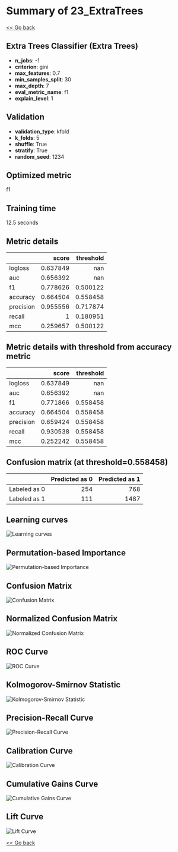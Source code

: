 # Summary of 23_ExtraTrees

[<< Go back](../README.md)


## Extra Trees Classifier (Extra Trees)
- **n_jobs**: -1
- **criterion**: gini
- **max_features**: 0.7
- **min_samples_split**: 30
- **max_depth**: 7
- **eval_metric_name**: f1
- **explain_level**: 1

## Validation
 - **validation_type**: kfold
 - **k_folds**: 5
 - **shuffle**: True
 - **stratify**: True
 - **random_seed**: 1234

## Optimized metric
f1

## Training time

12.5 seconds

## Metric details
|           |    score |   threshold |
|:----------|---------:|------------:|
| logloss   | 0.637849 |  nan        |
| auc       | 0.656392 |  nan        |
| f1        | 0.778626 |    0.500122 |
| accuracy  | 0.664504 |    0.558458 |
| precision | 0.955556 |    0.717874 |
| recall    | 1        |    0.180951 |
| mcc       | 0.259657 |    0.500122 |


## Metric details with threshold from accuracy metric
|           |    score |   threshold |
|:----------|---------:|------------:|
| logloss   | 0.637849 |  nan        |
| auc       | 0.656392 |  nan        |
| f1        | 0.771866 |    0.558458 |
| accuracy  | 0.664504 |    0.558458 |
| precision | 0.659424 |    0.558458 |
| recall    | 0.930538 |    0.558458 |
| mcc       | 0.252242 |    0.558458 |


## Confusion matrix (at threshold=0.558458)
|              |   Predicted as 0 |   Predicted as 1 |
|:-------------|-----------------:|-----------------:|
| Labeled as 0 |              254 |              768 |
| Labeled as 1 |              111 |             1487 |

## Learning curves
![Learning curves](learning_curves.png)

## Permutation-based Importance
![Permutation-based Importance](permutation_importance.png)
## Confusion Matrix

![Confusion Matrix](confusion_matrix.png)


## Normalized Confusion Matrix

![Normalized Confusion Matrix](confusion_matrix_normalized.png)


## ROC Curve

![ROC Curve](roc_curve.png)


## Kolmogorov-Smirnov Statistic

![Kolmogorov-Smirnov Statistic](ks_statistic.png)


## Precision-Recall Curve

![Precision-Recall Curve](precision_recall_curve.png)


## Calibration Curve

![Calibration Curve](calibration_curve_curve.png)


## Cumulative Gains Curve

![Cumulative Gains Curve](cumulative_gains_curve.png)


## Lift Curve

![Lift Curve](lift_curve.png)



[<< Go back](../README.md)
